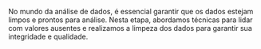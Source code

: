 No mundo da análise de dados, é essencial garantir que os dados estejam limpos e prontos para análise. 
Nesta etapa, abordamos técnicas para lidar com valores ausentes e realizamos a limpeza dos dados para garantir sua integridade e qualidade.

